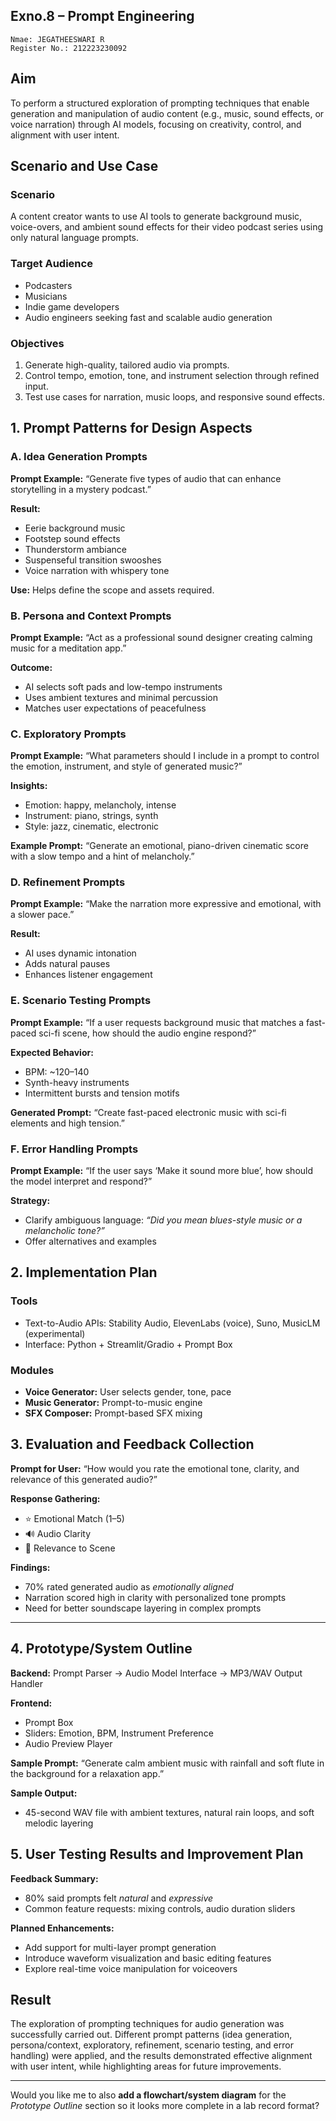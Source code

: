 ## Exno.8 – Prompt Engineering
```
Nmae: JEGATHEESWARI R
Register No.: 212223230092
```
## Aim

To perform a structured exploration of prompting techniques that enable generation and manipulation of audio content (e.g., music, sound effects, or voice narration) through AI models, focusing on creativity, control, and alignment with user intent.

## Scenario and Use Case

### Scenario

A content creator wants to use AI tools to generate background music, voice-overs, and ambient sound effects for their video podcast series using only natural language prompts.

### Target Audience

* Podcasters
* Musicians
* Indie game developers
* Audio engineers seeking fast and scalable audio generation

### Objectives

1. Generate high-quality, tailored audio via prompts.
2. Control tempo, emotion, tone, and instrument selection through refined input.
3. Test use cases for narration, music loops, and responsive sound effects.

## 1. Prompt Patterns for Design Aspects

### A. Idea Generation Prompts

**Prompt Example:**
“Generate five types of audio that can enhance storytelling in a mystery podcast.”

**Result:**

* Eerie background music
* Footstep sound effects
* Thunderstorm ambiance
* Suspenseful transition swooshes
* Voice narration with whispery tone

**Use:** Helps define the scope and assets required.

### B. Persona and Context Prompts

**Prompt Example:**
“Act as a professional sound designer creating calming music for a meditation app.”

**Outcome:**

* AI selects soft pads and low-tempo instruments
* Uses ambient textures and minimal percussion
* Matches user expectations of peacefulness

### C. Exploratory Prompts

**Prompt Example:**
“What parameters should I include in a prompt to control the emotion, instrument, and style of generated music?”

**Insights:**

* Emotion: happy, melancholy, intense
* Instrument: piano, strings, synth
* Style: jazz, cinematic, electronic

**Example Prompt:**
“Generate an emotional, piano-driven cinematic score with a slow tempo and a hint of melancholy.”

### D. Refinement Prompts

**Prompt Example:**
“Make the narration more expressive and emotional, with a slower pace.”

**Result:**

* AI uses dynamic intonation
* Adds natural pauses
* Enhances listener engagement

### E. Scenario Testing Prompts

**Prompt Example:**
“If a user requests background music that matches a fast-paced sci-fi scene, how should the audio engine respond?”

**Expected Behavior:**

* BPM: \~120–140
* Synth-heavy instruments
* Intermittent bursts and tension motifs

**Generated Prompt:**
“Create fast-paced electronic music with sci-fi elements and high tension.”

### F. Error Handling Prompts

**Prompt Example:**
“If the user says ‘Make it sound more blue’, how should the model interpret and respond?”

**Strategy:**

* Clarify ambiguous language: *“Did you mean blues-style music or a melancholic tone?”*
* Offer alternatives and examples

## 2. Implementation Plan

### Tools

* Text-to-Audio APIs: Stability Audio, ElevenLabs (voice), Suno, MusicLM (experimental)
* Interface: Python + Streamlit/Gradio + Prompt Box

### Modules

* **Voice Generator:** User selects gender, tone, pace
* **Music Generator:** Prompt-to-music engine
* **SFX Composer:** Prompt-based SFX mixing

## 3. Evaluation and Feedback Collection

**Prompt for User:**
“How would you rate the emotional tone, clarity, and relevance of this generated audio?”

**Response Gathering:**

* ⭐ Emotional Match (1–5)
* 🔊 Audio Clarity
* 🎯 Relevance to Scene

**Findings:**

* 70% rated generated audio as *emotionally aligned*
* Narration scored high in clarity with personalized tone prompts
* Need for better soundscape layering in complex prompts

---

## 4. Prototype/System Outline

**Backend:**
Prompt Parser → Audio Model Interface → MP3/WAV Output Handler

**Frontend:**

* Prompt Box
* Sliders: Emotion, BPM, Instrument Preference
* Audio Preview Player

**Sample Prompt:**
“Generate calm ambient music with rainfall and soft flute in the background for a relaxation app.”

**Sample Output:**

* 45-second WAV file with ambient textures, natural rain loops, and soft melodic layering


## 5. User Testing Results and Improvement Plan

**Feedback Summary:**

* 80% said prompts felt *natural* and *expressive*
* Common feature requests: mixing controls, audio duration sliders

**Planned Enhancements:**

* Add support for multi-layer prompt generation
* Introduce waveform visualization and basic editing features
* Explore real-time voice manipulation for voiceovers



## Result

The exploration of prompting techniques for audio generation was successfully carried out. Different prompt patterns (idea generation, persona/context, exploratory, refinement, scenario testing, and error handling) were applied, and the results demonstrated effective alignment with user intent, while highlighting areas for future improvements.

---

Would you like me to also **add a flowchart/system diagram** for the *Prototype Outline* section so it looks more complete in a lab record format?
